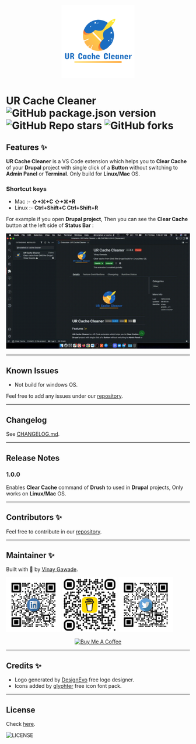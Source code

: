 <h1 align="center">
  <br>
    <img src="assets/images/logo-transparent.png" alt="logo" width="200">
  <br>
</h1>

# **UR Cache Cleaner** ![GitHub package.json version](https://img.shields.io/github/package-json/v/vinugawade/ur-cache-cleaner?style=flat-square) ![GitHub Repo stars](https://img.shields.io/github/stars/vinugawade/ur-cache-cleaner?color=yellow&style=flat-square) ![GitHub forks](https://img.shields.io/github/forks/vinugawade/ur-cache-cleaner?color=white&style=flat-square)

## Features ✨

**UR Cache Cleaner** is a VS Code extension which helps you to **Clear Cache** of your **Drupal** project with single click of a **Button** without switching to **Admin Panel** or **Terminal**. Only build for **Linux/Mac** OS.

### Shortcut keys

- Mac :- **⇧+⌘+C ⇧+⌘+R**
- Linux :- **Ctrl+Shift+C Ctrl+Shift+R**

For example if you open **Drupal project**, Then you can see the **Clear Cache** button at the left side of **Status Bar** :

![Clear Your Cache](assets/images/feature.gif)

---

## Known Issues

- Not build for windows OS.

Feel free to add any issues under our [repository](https://github.com/vinugawade/ur-cache-cleaner/issues).

---

## Changelog

See [CHANGELOG.md](CHANGELOG.md).

---

## Release Notes

### 1.0.0

Enables **Clear Cache** command of **Drush** to used in **Drupal** projects, Only works on **Linux/Mac** OS.

---

## Contributors ✨

Feel free to contribute in our [repository](https://github.com/vinugawade/ur-cache-cleaner).

---

## Maintainer ✨

Built with 💛 by [Vinay Gawade](https://github.com/vinugawade).

<a href="https://www.linkedin.com/in/vinu-gawade" target="_blank"><img src="assets/images/media/LinkedIn.png" alt="logo" width="150"></a>
<a href="https://twitter.com/VinuGawade" target="_blank"><img src="assets/images/media/Bmc.png" alt="logo" width="150"></a>
<a href="https://twitter.com/VinuGawade" target="_blank"><img src="assets/images/media/Twitter.png" alt="logo" width="150"></a>

<div align="center">
  <a href="https://www.buymeacoffee.com/vinaygawade" target="_blank"><img src="https://cdn.buymeacoffee.com/buttons/v2/default-blue.png" alt="Buy Me A Coffee" style="height: 60px !important;width: 217px !important;" ></a>
</div>

---

## Credits ✨

- Logo generated by [DesignEvo](https://www.designevo.com) free logo designer.
- Icons added by [glyphter](https://glyphter.com/) free icon font pack.

---

## License

Check [here](LICENSE).

![LICENSE](https://img.shields.io/github/license/vinugawade/ur-cache-cleaner?style=flat-square)

